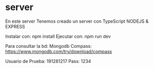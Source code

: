 # server
En este server Tenemos creado un server con TypeScript NODEJS & EXPRESS

Instalar con: npm install
Ejecutar con: npm run dev

Para consultar la bd: 
Mongodb Compass: https://www.mongodb.com/try/download/compass

Usuario de Prueba: 191281217
Pass: 1234


